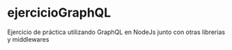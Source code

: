 # ejercicioGraphQL
Ejercicio de práctica utilizando GraphQL en NodeJs junto con otras librerias y middlewares
